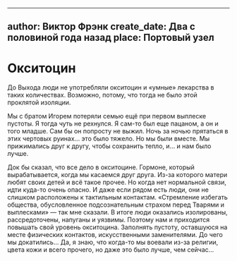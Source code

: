 
---
author: Виктор Фрэнк
create_date: Два с половиной года назад
place: Портовый узел
---

# Окситоцин


До Выхода люди не употребляли окситоцин и «умные» лекарства в таких количествах. Возможно, потому, что тогда не было этой проклятой изоляции.


Мы с братом Игорем потеряли семью ещё при первом выплеске пустоты. Я тогда чуть не рехнулся. Я сам-то был еще пацаном, а он и того младше. Сам бы он попросту не выжил. Ночь за ночью прятаться в этих чертовых руинах... это было тяжело. Но мы были вместе. Мы прижимались друг к другу, чтобы сохранить тепло, и... и нам было лучше.


Док бы сказал, что все дело в окситоцине. Гормоне, который вырабатывается, когда мы касаемся друг друга. Из-за которого матери любят своих детей и всё такое прочее. Но когда нет нормальной связи, идти куда-то очень опасно. И даже если рядом есть люди, они не слишком расположены к тактильным контактам. «Стремление избегать общества, обусловленное подсознательным страхом перед Тварями и выплесками» — так мне сказали. В итоге люди оказались изолированы, рассредоточены, напуганы и уязвимы. Поэтому нам и приходится повышать свой уровень окситоцина. Заполнять пустоту, оставшуюся на месте физических контактов, искусственными заменителями. До чего мы докатились... Да, я знаю, что когда-то мы воевали из-за религии, цвета кожи и всего прочего, но даже это было лучше, чем сейчас...




